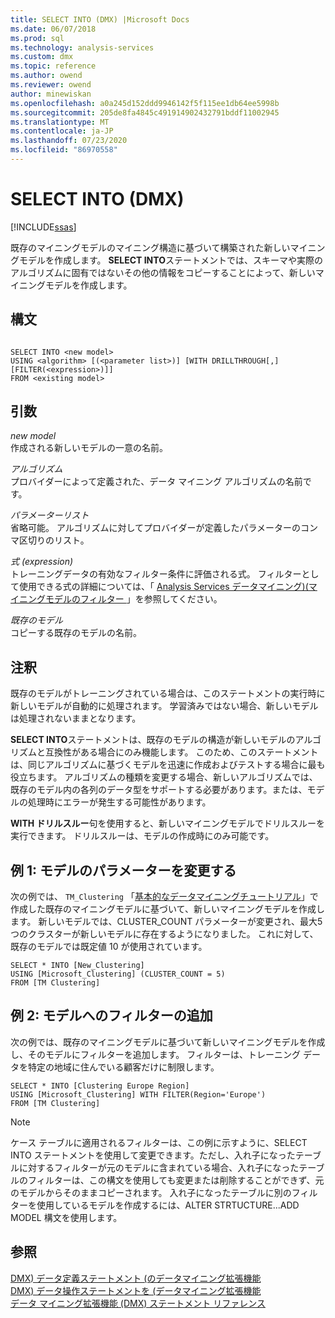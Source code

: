 ```yaml
---
title: SELECT INTO (DMX) |Microsoft Docs
ms.date: 06/07/2018
ms.prod: sql
ms.technology: analysis-services
ms.custom: dmx
ms.topic: reference
ms.author: owend
ms.reviewer: owend
author: minewiskan
ms.openlocfilehash: a0a245d152ddd9946142f5f115ee1db64ee5998b
ms.sourcegitcommit: 205de8fa4845c491914902432791bddf11002945
ms.translationtype: MT
ms.contentlocale: ja-JP
ms.lasthandoff: 07/23/2020
ms.locfileid: "86970558"
---
```

# <a name="select-into-dmx"></a>SELECT INTO (DMX)
[!INCLUDE[ssas](../includes/applies-to-version/ssas.md)]

  既存のマイニングモデルのマイニング構造に基づいて構築された新しいマイニングモデルを作成します。 **SELECT INTO**ステートメントでは、スキーマや実際のアルゴリズムに固有ではないその他の情報をコピーすることによって、新しいマイニングモデルを作成します。  
  
## <a name="syntax"></a>構文  
  
```  
  
SELECT INTO <new model>   
USING <algorithm> [(<parameter list>)] [WITH DRILLTHROUGH[,] [FILTER(<expression>)]]  
FROM <existing model>  
```  
  
## <a name="arguments"></a>引数  
 *new model*  
 作成される新しいモデルの一意の名前。  
  
 *アルゴリズム*  
 プロバイダーによって定義された、データ マイニング アルゴリズムの名前です。  
  
 *パラメーターリスト*  
 省略可能。 アルゴリズムに対してプロバイダーが定義したパラメーターのコンマ区切りのリスト。  
  
 *式 (expression)*  
 トレーニングデータの有効なフィルター条件に評価される式。 フィルターとして使用できる式の詳細については、「 [Analysis Services データマイニング&#41;&#40;マイニングモデルのフィルター ](https://docs.microsoft.com/analysis-services/data-mining/filters-for-mining-models-analysis-services-data-mining)」を参照してください。  
  
 *既存のモデル*  
 コピーする既存のモデルの名前。  
  
## <a name="remarks"></a>注釈  
 既存のモデルがトレーニングされている場合は、このステートメントの実行時に新しいモデルが自動的に処理されます。 学習済みではない場合、新しいモデルは処理されないままとなります。  
  
 **SELECT INTO**ステートメントは、既存のモデルの構造が新しいモデルのアルゴリズムと互換性がある場合にのみ機能します。 このため、このステートメントは、同じアルゴリズムに基づくモデルを迅速に作成およびテストする場合に最も役立ちます。 アルゴリズムの種類を変更する場合、新しいアルゴリズムでは、既存のモデル内の各列のデータ型をサポートする必要があります。または、モデルの処理時にエラーが発生する可能性があります。  
  
 **WITH ドリルスルー**句を使用すると、新しいマイニングモデルでドリルスルーを実行できます。 ドリルスルーは、モデルの作成時にのみ可能です。  
  
## <a name="example-1-altering-the-parameters-of-the-model"></a>例 1: モデルのパラメーターを変更する  
 次の例では、 `TM_Clustering` 「[基本的なデータマイニングチュートリアル](https://msdn.microsoft.com/library/6602edb6-d160-43fb-83c8-9df5dddfeb9c)」で作成した既存のマイニングモデルに基づいて、新しいマイニングモデルを作成します。 新しいモデルでは、CLUSTER_COUNT パラメーターが変更され、最大5つのクラスターが新しいモデルに存在するようになりました。 これに対して、既存のモデルでは既定値 10 が使用されています。  
  
```  
SELECT * INTO [New_Clustering]  
USING [Microsoft_Clustering] (CLUSTER_COUNT = 5)   
FROM [TM Clustering]  
```  
  
## <a name="example-2-adding-a-filter-to-the-model"></a>例 2: モデルへのフィルターの追加  
 次の例では、既存のマイニングモデルに基づいて新しいマイニングモデルを作成し、そのモデルにフィルターを追加します。 フィルターは、トレーニング データを特定の地域に住んでいる顧客だけに制限します。  
  
```  
SELECT * INTO [Clustering Europe Region]  
USING [Microsoft_Clustering] WITH FILTER(Region='Europe')  
FROM [TM Clustering]  
```  
  
> [!NOTE]  
>  ケース テーブルに適用されるフィルターは、この例に示すように、SELECT INTO ステートメントを使用して変更できます。ただし、入れ子になったテーブルに対するフィルターが元のモデルに含まれている場合、入れ子になったテーブルのフィルターは、この構文を使用しても変更または削除することができず、元のモデルからそのままコピーされます。 入れ子になったテーブルに別のフィルターを使用しているモデルを作成するには、ALTER STRTUCTURE...ADD MODEL 構文を使用します。  
  
## <a name="see-also"></a>参照  
 [DMX&#41; データ定義ステートメント &#40;のデータマイニング拡張機能](../dmx/dmx-statements-data-definition.md)   
 [DMX&#41; データ操作ステートメントを &#40;データマイニング拡張機能](../dmx/dmx-statements-data-manipulation.md)   
 [データ マイニング拡張機能 &#40;DMX&#41; ステートメント リファレンス](../dmx/data-mining-extensions-dmx-statements.md)  
  
  
